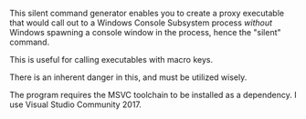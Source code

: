 This silent command generator enables you to create a proxy executable that would call out 
to a Windows Console Subsystem process _without_ Windows spawning a console window in the
process, hence the "silent" command.

This is useful for calling executables with macro keys.

There is an inherent danger in this, and must be utilized wisely.

The program requires the MSVC toolchain to be installed as a dependency.
I use Visual Studio Community 2017.
